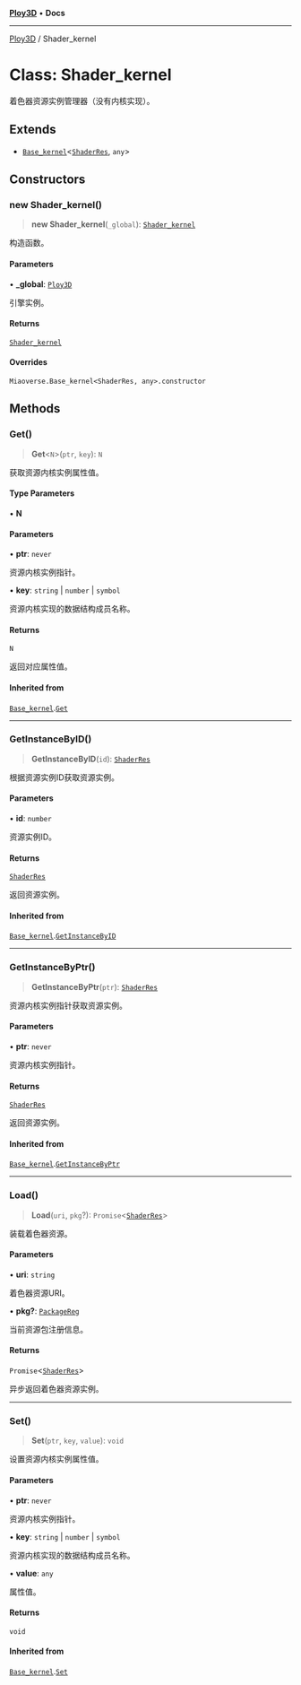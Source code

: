 [**Ploy3D**](../README.md) • **Docs**

***

[Ploy3D](../README.md) / Shader\_kernel

# Class: Shader\_kernel

着色器资源实例管理器（没有内核实现）。

## Extends

- [`Base_kernel`](Base_kernel.md)\<[`ShaderRes`](ShaderRes.md), `any`\>

## Constructors

### new Shader\_kernel()

> **new Shader\_kernel**(`_global`): [`Shader_kernel`](Shader_kernel.md)

构造函数。

#### Parameters

• **\_global**: [`Ploy3D`](Ploy3D.md)

引擎实例。

#### Returns

[`Shader_kernel`](Shader_kernel.md)

#### Overrides

`Miaoverse.Base_kernel<ShaderRes, any>.constructor`

## Methods

### Get()

> **Get**\<`N`\>(`ptr`, `key`): `N`

获取资源内核实例属性值。

#### Type Parameters

• **N**

#### Parameters

• **ptr**: `never`

资源内核实例指针。

• **key**: `string` \| `number` \| `symbol`

资源内核实现的数据结构成员名称。

#### Returns

`N`

返回对应属性值。

#### Inherited from

[`Base_kernel`](Base_kernel.md).[`Get`](Base_kernel.md#get)

***

### GetInstanceByID()

> **GetInstanceByID**(`id`): [`ShaderRes`](ShaderRes.md)

根据资源实例ID获取资源实例。

#### Parameters

• **id**: `number`

资源实例ID。

#### Returns

[`ShaderRes`](ShaderRes.md)

返回资源实例。

#### Inherited from

[`Base_kernel`](Base_kernel.md).[`GetInstanceByID`](Base_kernel.md#getinstancebyid)

***

### GetInstanceByPtr()

> **GetInstanceByPtr**(`ptr`): [`ShaderRes`](ShaderRes.md)

资源内核实例指针获取资源实例。

#### Parameters

• **ptr**: `never`

资源内核实例指针。

#### Returns

[`ShaderRes`](ShaderRes.md)

返回资源实例。

#### Inherited from

[`Base_kernel`](Base_kernel.md).[`GetInstanceByPtr`](Base_kernel.md#getinstancebyptr)

***

### Load()

> **Load**(`uri`, `pkg`?): `Promise`\<[`ShaderRes`](ShaderRes.md)\>

装载着色器资源。

#### Parameters

• **uri**: `string`

着色器资源URI。

• **pkg?**: [`PackageReg`](../interfaces/PackageReg.md)

当前资源包注册信息。

#### Returns

`Promise`\<[`ShaderRes`](ShaderRes.md)\>

异步返回着色器资源实例。

***

### Set()

> **Set**(`ptr`, `key`, `value`): `void`

设置资源内核实例属性值。

#### Parameters

• **ptr**: `never`

资源内核实例指针。

• **key**: `string` \| `number` \| `symbol`

资源内核实现的数据结构成员名称。

• **value**: `any`

属性值。

#### Returns

`void`

#### Inherited from

[`Base_kernel`](Base_kernel.md).[`Set`](Base_kernel.md#set)
